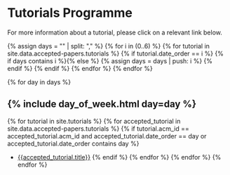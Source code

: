 # Tutorials Programme

For more information about a tutorial, please click on a relevant link below.

{% assign days = "" | split: "," %}
{% for i in (0..6) %}
    {% for tutorial in site.data.accepted-papers.tutorials %}
        {% if tutorial.date_order == i %}
            {% if days contains i %}{% else %}
            {% assign days = days | push: i %}
            {% endif %}
        {% endif %}
    {% endfor %}
{% endfor %}

{% for day in days %}
## {% include day_of_week.html day=day %}
{% for tutorial in site.tutorials %}
{% for accepted_tutorial in site.data.accepted-papers.tutorials %}
{% if tutorial.acm_id == accepted_tutorial.acm_id and accepted_tutorial.date_order == day or accepted_tutorial.date_order contains day %}
 - [{{accepted_tutorial.title}}]({{tutorial.url}})
{% endif %}
{% endfor %}
{% endfor %}
{% endfor %}




